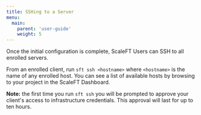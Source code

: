 ```yaml
---
title: SSHing to a Server
menu:
  main:
    parent: 'user-guide'
    weight: 5
---
```


Once the initial configuration is complete, ScaleFT Users can SSH to all
enrolled servers.

From an enrolled client, run `sft ssh <hostname>` where `<hostname>` is
the name of any enrolled host. You can see a list of available hosts by
browsing to your project in the ScaleFT Dashboard.

**Note:** the first time you run `sft ssh` you will be prompted to approve your
client's access to infrastructure credentials. This approval will last for up to
ten hours.
